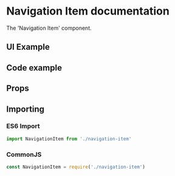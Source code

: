 # Navigation Item documentation

The 'Navigation Item' component.

## UI Example

<!-- STORY -->

## Code example

<!-- SOURCE -->

## Props

<!-- PROPS -->

## Importing

### ES6 Import

```js
import NavigationItem from './navigation-item'
```

### CommonJS

```js
const NavigationItem = require('./navigation-item')
```
